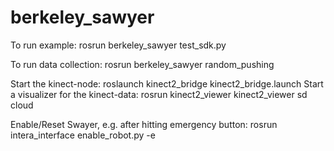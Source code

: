 # berkeley_sawyer

To run example:
rosrun berkeley_sawyer test_sdk.py

To run data collection:
rosrun berkeley_sawyer random_pushing

Start the kinect-node:
roslaunch kinect2_bridge kinect2_bridge.launch
Start a visualizer for the kinect-data:
rosrun kinect2_viewer kinect2_viewer sd cloud

Enable/Reset Swayer, e.g. after hitting emergency button:
rosrun intera_interface enable_robot.py -e